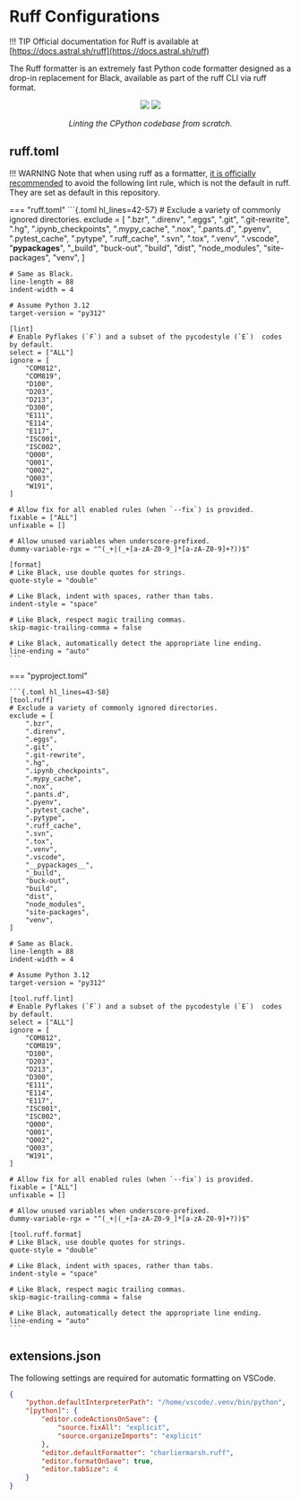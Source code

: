# Ruff Configurations

!!! TIP
    Official documentation for Ruff is available at [https://docs.astral.sh/ruff](https://docs.astral.sh/ruff)

The Ruff formatter is an extremely fast Python code formatter designed as a drop-in replacement for Black, available as part of the ruff CLI via ruff format.

<div align="center">
    <img src="https://user-images.githubusercontent.com/1309177/232603516-4fb4892d-585c-4b20-b810-3db9161831e4.svg#only-light">
    <img src="https://user-images.githubusercontent.com/1309177/232603514-c95e9b0f-6b31-43de-9a80-9e844173fd6a.svg#only-dark">
</div>
<p align="center">
  <i>Linting the CPython codebase from scratch.</i>
</p>


## ruff.toml
!!! WARNING
    Note that when using ruff as a formatter, [it is officially recommended](https://docs.astral.sh/ruff/formatter/#format-suppression) to avoid the following lint rule, which is not the default in ruff.
    They are set as default in this repository.

=== "ruff.toml"
    ```{.toml hl_lines=42-57}
    # Exclude a variety of commonly ignored directories.
    exclude = [
        ".bzr",
        ".direnv",
        ".eggs",
        ".git",
        ".git-rewrite",
        ".hg",
        ".ipynb_checkpoints",
        ".mypy_cache",
        ".nox",
        ".pants.d",
        ".pyenv",
        ".pytest_cache",
        ".pytype",
        ".ruff_cache",
        ".svn",
        ".tox",
        ".venv",
        ".vscode",
        "__pypackages__",
        "_build",
        "buck-out",
        "build",
        "dist",
        "node_modules",
        "site-packages",
        "venv",
    ]

    # Same as Black.
    line-length = 88
    indent-width = 4

    # Assume Python 3.12
    target-version = "py312"

    [lint]
    # Enable Pyflakes (`F`) and a subset of the pycodestyle (`E`)  codes by default.
    select = ["ALL"]
    ignore = [
        "COM812",
        "COM819",
        "D100",
        "D203",
        "D213",
        "D300",
        "E111",
        "E114",
        "E117",
        "ISC001",
        "ISC002",
        "Q000",
        "Q001",
        "Q002",
        "Q003",
        "W191",
    ]

    # Allow fix for all enabled rules (when `--fix`) is provided.
    fixable = ["ALL"]
    unfixable = []

    # Allow unused variables when underscore-prefixed.
    dummy-variable-rgx = "^(_+|(_+[a-zA-Z0-9_]*[a-zA-Z0-9]+?))$"

    [format]
    # Like Black, use double quotes for strings.
    quote-style = "double"

    # Like Black, indent with spaces, rather than tabs.
    indent-style = "space"

    # Like Black, respect magic trailing commas.
    skip-magic-trailing-comma = false

    # Like Black, automatically detect the appropriate line ending.
    line-ending = "auto"
    ```

=== "pyproject.toml"

    ```{.toml hl_lines=43-58}
    [tool.ruff]
    # Exclude a variety of commonly ignored directories.
    exclude = [
        ".bzr",
        ".direnv",
        ".eggs",
        ".git",
        ".git-rewrite",
        ".hg",
        ".ipynb_checkpoints",
        ".mypy_cache",
        ".nox",
        ".pants.d",
        ".pyenv",
        ".pytest_cache",
        ".pytype",
        ".ruff_cache",
        ".svn",
        ".tox",
        ".venv",
        ".vscode",
        "__pypackages__",
        "_build",
        "buck-out",
        "build",
        "dist",
        "node_modules",
        "site-packages",
        "venv",
    ]

    # Same as Black.
    line-length = 88
    indent-width = 4

    # Assume Python 3.12
    target-version = "py312"

    [tool.ruff.lint]
    # Enable Pyflakes (`F`) and a subset of the pycodestyle (`E`)  codes by default.
    select = ["ALL"]
    ignore = [
        "COM812",
        "COM819",
        "D100",
        "D203",
        "D213",
        "D300",
        "E111",
        "E114",
        "E117",
        "ISC001",
        "ISC002",
        "Q000",
        "Q001",
        "Q002",
        "Q003",
        "W191",
    ]

    # Allow fix for all enabled rules (when `--fix`) is provided.
    fixable = ["ALL"]
    unfixable = []

    # Allow unused variables when underscore-prefixed.
    dummy-variable-rgx = "^(_+|(_+[a-zA-Z0-9_]*[a-zA-Z0-9]+?))$"

    [tool.ruff.format]
    # Like Black, use double quotes for strings.
    quote-style = "double"

    # Like Black, indent with spaces, rather than tabs.
    indent-style = "space"

    # Like Black, respect magic trailing commas.
    skip-magic-trailing-comma = false

    # Like Black, automatically detect the appropriate line ending.
    line-ending = "auto"
    ```

## extensions.json
The following settings are required for automatic formatting on VSCode.
```{.json title=".vscode/extensions.json" }
{
    "python.defaultInterpreterPath": "/home/vscode/.venv/bin/python",
    "[python]": {
        "editor.codeActionsOnSave": {
            "source.fixAll": "explicit",
            "source.organizeImports": "explicit"
        },
        "editor.defaultFormatter": "charliermarsh.ruff",
        "editor.formatOnSave": true,
        "editor.tabSize": 4
    }
}
```
